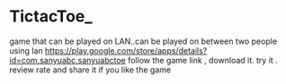 # TictacToe_
game that can be played on LAN..can be played on between two people using lan
https://play.google.com/store/apps/details?id=com.sanyuabc.sanyuabctoe
follow the game link , download it.  try it . review rate and share it if you like the game 

